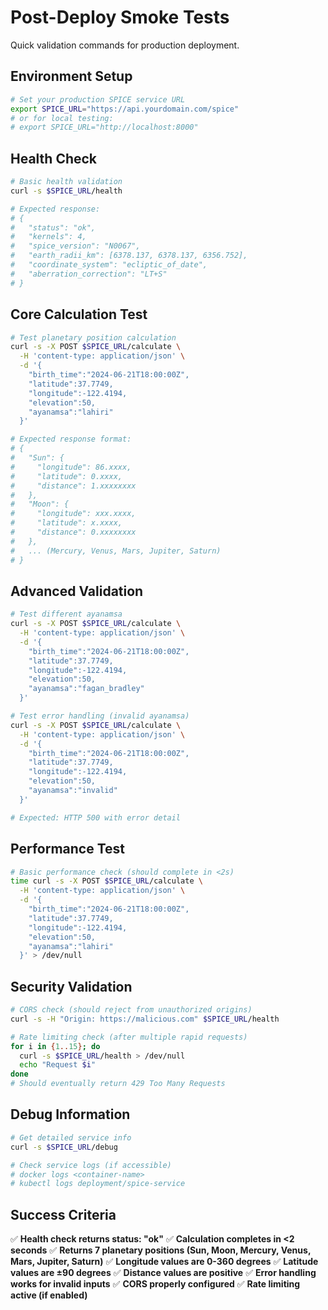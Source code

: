 # Post-Deploy Smoke Tests

Quick validation commands for production deployment.

## Environment Setup

```bash
# Set your production SPICE service URL
export SPICE_URL="https://api.yourdomain.com/spice"
# or for local testing:
# export SPICE_URL="http://localhost:8000"
```

## Health Check

```bash
# Basic health validation
curl -s $SPICE_URL/health

# Expected response:
# {
#   "status": "ok",
#   "kernels": 4,
#   "spice_version": "N0067",
#   "earth_radii_km": [6378.137, 6378.137, 6356.752],
#   "coordinate_system": "ecliptic_of_date",
#   "aberration_correction": "LT+S"
# }
```

## Core Calculation Test

```bash
# Test planetary position calculation
curl -s -X POST $SPICE_URL/calculate \
  -H 'content-type: application/json' \
  -d '{
    "birth_time":"2024-06-21T18:00:00Z",
    "latitude":37.7749,
    "longitude":-122.4194,
    "elevation":50,
    "ayanamsa":"lahiri"
  }'

# Expected response format:
# {
#   "Sun": {
#     "longitude": 86.xxxx,
#     "latitude": 0.xxxx,
#     "distance": 1.xxxxxxxx
#   },
#   "Moon": {
#     "longitude": xxx.xxxx,
#     "latitude": x.xxxx,
#     "distance": 0.xxxxxxxx
#   },
#   ... (Mercury, Venus, Mars, Jupiter, Saturn)
# }
```

## Advanced Validation

```bash
# Test different ayanamsa
curl -s -X POST $SPICE_URL/calculate \
  -H 'content-type: application/json' \
  -d '{
    "birth_time":"2024-06-21T18:00:00Z",
    "latitude":37.7749,
    "longitude":-122.4194,
    "elevation":50,
    "ayanamsa":"fagan_bradley"
  }'

# Test error handling (invalid ayanamsa)
curl -s -X POST $SPICE_URL/calculate \
  -H 'content-type: application/json' \
  -d '{
    "birth_time":"2024-06-21T18:00:00Z",
    "latitude":37.7749,
    "longitude":-122.4194,
    "elevation":50,
    "ayanamsa":"invalid"
  }'

# Expected: HTTP 500 with error detail
```

## Performance Test

```bash
# Basic performance check (should complete in <2s)
time curl -s -X POST $SPICE_URL/calculate \
  -H 'content-type: application/json' \
  -d '{
    "birth_time":"2024-06-21T18:00:00Z",
    "latitude":37.7749,
    "longitude":-122.4194,
    "elevation":50,
    "ayanamsa":"lahiri"
  }' > /dev/null
```

## Security Validation

```bash
# CORS check (should reject from unauthorized origins)
curl -s -H "Origin: https://malicious.com" $SPICE_URL/health

# Rate limiting check (after multiple rapid requests)
for i in {1..15}; do
  curl -s $SPICE_URL/health > /dev/null
  echo "Request $i"
done
# Should eventually return 429 Too Many Requests
```

## Debug Information

```bash
# Get detailed service info
curl -s $SPICE_URL/debug

# Check service logs (if accessible)
# docker logs <container-name>
# kubectl logs deployment/spice-service
```

## Success Criteria

✅ **Health check returns status: "ok"**
✅ **Calculation completes in <2 seconds**
✅ **Returns 7 planetary positions (Sun, Moon, Mercury, Venus, Mars, Jupiter, Saturn)**
✅ **Longitude values are 0-360 degrees**
✅ **Latitude values are ±90 degrees**
✅ **Distance values are positive**
✅ **Error handling works for invalid inputs**
✅ **CORS properly configured**
✅ **Rate limiting active (if enabled)**